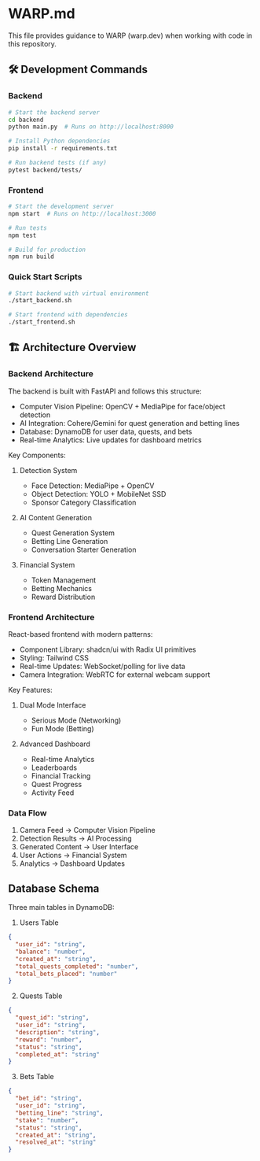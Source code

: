 # WARP.md

This file provides guidance to WARP (warp.dev) when working with code in this repository.

## 🛠️ Development Commands

### Backend

```bash
# Start the backend server
cd backend
python main.py  # Runs on http://localhost:8000

# Install Python dependencies
pip install -r requirements.txt

# Run backend tests (if any)
pytest backend/tests/
```

### Frontend

```bash
# Start the development server
npm start  # Runs on http://localhost:3000

# Run tests
npm test

# Build for production
npm run build
```

### Quick Start Scripts
```bash
# Start backend with virtual environment
./start_backend.sh

# Start frontend with dependencies
./start_frontend.sh
```

## 🏗️ Architecture Overview

### Backend Architecture

The backend is built with FastAPI and follows this structure:
- Computer Vision Pipeline: OpenCV + MediaPipe for face/object detection
- AI Integration: Cohere/Gemini for quest generation and betting lines
- Database: DynamoDB for user data, quests, and bets
- Real-time Analytics: Live updates for dashboard metrics

Key Components:
1. Detection System
   - Face Detection: MediaPipe + OpenCV
   - Object Detection: YOLO + MobileNet SSD
   - Sponsor Category Classification

2. AI Content Generation
   - Quest Generation System
   - Betting Line Generation
   - Conversation Starter Generation

3. Financial System
   - Token Management
   - Betting Mechanics
   - Reward Distribution

### Frontend Architecture

React-based frontend with modern patterns:
- Component Library: shadcn/ui with Radix UI primitives
- Styling: Tailwind CSS
- Real-time Updates: WebSocket/polling for live data
- Camera Integration: WebRTC for external webcam support

Key Features:
1. Dual Mode Interface
   - Serious Mode (Networking)
   - Fun Mode (Betting)

2. Advanced Dashboard
   - Real-time Analytics
   - Leaderboards
   - Financial Tracking
   - Quest Progress
   - Activity Feed

### Data Flow
1. Camera Feed → Computer Vision Pipeline
2. Detection Results → AI Processing
3. Generated Content → User Interface
4. User Actions → Financial System
5. Analytics → Dashboard Updates

## Database Schema

Three main tables in DynamoDB:

1. Users Table
```json
{
  "user_id": "string",
  "balance": "number",
  "created_at": "string",
  "total_quests_completed": "number",
  "total_bets_placed": "number"
}
```

2. Quests Table
```json
{
  "quest_id": "string",
  "user_id": "string",
  "description": "string",
  "reward": "number",
  "status": "string",
  "completed_at": "string"
}
```

3. Bets Table
```json
{
  "bet_id": "string",
  "user_id": "string",
  "betting_line": "string",
  "stake": "number",
  "status": "string",
  "created_at": "string",
  "resolved_at": "string"
}
```
